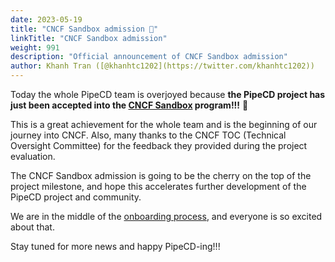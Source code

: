 ```yaml
---
date: 2023-05-19
title: "CNCF Sandbox admission 🎉"
linkTitle: "CNCF Sandbox admission"
weight: 991
description: "Official announcement of CNCF Sandbox admission"
author: Khanh Tran ([@khanhtc1202](https://twitter.com/khanhtc1202))
---
```


Today the whole PipeCD team is overjoyed because __the PipeCD project has just been accepted into the [CNCF Sandbox](https://www.cncf.io/sandbox-projects/) program!!!__ 🥳

This is a great achievement for the whole team and is the beginning of our journey into CNCF. Also, many thanks to the CNCF TOC (Technical Oversight Committee) for the feedback they provided during the project evaluation.

The CNCF Sandbox admission is going to be the cherry on the top of the project milestone, and hope this accelerates further development of the PipeCD project and community.

We are in the middle of the [onboarding process](https://github.com/cncf/toc/issues/1053), and everyone is so excited about that.

Stay tuned for more news and happy PipeCD-ing!!!
